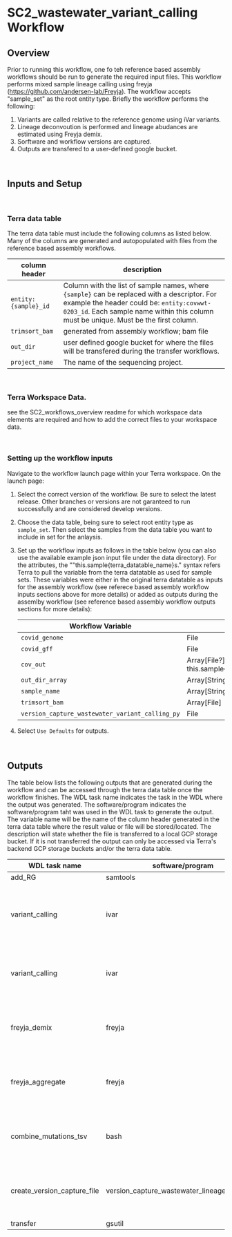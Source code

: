 # SC2_wastewater_variant_calling Workflow

## Overview
Prior to running this workflow, one fo teh reference based assembly workflows should be run to generate the required input files. This workflow performs mixed sample lineage calling using freyja (https://github.com/andersen-lab/Freyja). The workflow accepts "sample_set" as the root entity type. Briefly the workflow performs the following:

1. Variants are called relative to the reference genome using iVar variants. 
2. Lineage deconvoution is performed and lineage abudances are estimated using Freyja demix. 
3. Sorftware and workflow versions are captured. 
4. Outputs are transfered to a user-defined google bucket. 

<br/>

## Inputs and Setup
<br/>

### Terra data table

The terra data table must include the following columns as listed below. Many of the columns are generated and autopopulated with files from the reference based assembly workflows.  

| column header | description | 
|-------------------|-----------------|
| ``entity:{sample}_id``| Column with the list of sample names, where ``{sample}`` can be replaced with a descriptor. For example the header could be: ``entity:covwwt-0203_id``. Each sample name within this column must be unique. Must be the first column. |
| ``trimsort_bam`` | generated from assembly workflow; bam file |
| ``out_dir`` | user defined google bucket for where the files will be transfered during the transfer workflows.|
|``project_name``| The name of the sequencing project. |


<br/>

### Terra Workspace Data.

see the SC2_workflows_overview readme for which workspace data elements are required and how to add the correct files to your workspace data. 

<br/>

### Setting up the workflow inputs
Navigate to the workflow launch page within your Terra workspace. On the launch page:
1. Select the correct version of the workflow. Be sure to select the latest release. Other branches or versions are not garanteed to run successfully and are considered develop versions.
2. Choose the data table, being sure to select root entity type as ``sample_set``. Then select the samples from the data table you want to include in set for the anlaysis. 
3. Set up the workflow inputs as follows in the table below (you can also use the available example json input file under the data directory). For the attributes, the ""this.sample{terra_datatable_name}s." syntax refers Terra to pull the variable from the terra datatable as used for sample sets. These variables were either in the original terra datatable as inputs for the assembly workflow (see referece based assembly workflow inputs sections above for more details) or added as outputs during the assemlby workflow (see reference based assembly workflow outputs sections for more details): 

    |Workflow Variable| Type| Attribute (input syntax into workflow) |
    |------------|-----------|---------------------------------------|
    |``covid_genome``| File | workspace.covid_genome_fa |
    |``covid_gff`` | File | workspace.covid_genome_gff |
    |``cov_out``| Array[File?] this.sample{terra_datatable_name}s.cov_out |
    |``out_dir_array``| Array[String] | this.sample{terra_datatable_name}s.out_dir|
    |``sample_name`` | Array[String] | this.sample{terra_datatable_name}s.sample{terra_datatable_name}_id |
    |``trimsort_bam`` | Array[File] | this.sample{terra_datatable_name}s.trimsort_bam |
    |``version_capture_wastewater_variant_calling_py`` | File | workspace.covid_version_capture_wastewater_variant_calling_py | 


4. Select ``Use Defaults`` for outputs. 

<br/>

## Outputs

The table below lists the following outputs that are generated during the workflow and can be accessed through the terra data table once the workflow finishes. The WDL task name indicates the task in the WDL where the output was generated. The software/program indicates the software/program taht was used in the WDL task to generate the output. The variable name will be the name of the column header generated in the terra data table where the result value or file will be stored/located. The description will state whether the file is transferred to a local GCP storage bucket. If it is not transferred the output can only be accessed via Terra's backend GCP storage buckets and/or the terra data table. 

| WDL task name | software/program | variable name | description |
|---------------|------------------|---------------|-------------|
| add_RG | samtools | ``addrg_bam`` | bam file|
| variant_calling | ivar | ``variants`` | vcf file (as a tsv file); transfered to local GCP storage bucket |
| variant_calling | ivar | ``depth`` | tsv file; transfered to local GCP storage bucket| 
| freyja_demix | freyja | ``demix`` | csv file; transfered to local GCP storage bucket | 
| freyja_aggregate |freyja | ``demix_aggregated`` | csv file; transfered to local GCP storage bucket| 
| combine_mutations_tsv | bash | `` combined_mutations_tsv`` | tsv file; transfered to local GCP storage bucket |
|create_version_capture_file| version_capture_wastewater_lineage_calling.py| ``version_capture_wastewater_lineage_calling``| csv file; transfered to local GCP storage bucket|
|transfer| gsutil | ``transfer_date_wwt_variant_calling``| string|


<br/>